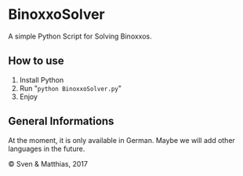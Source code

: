 # BinoxxoSolver
A simple Python Script for Solving Binoxxos.

## How to use
1. Install Python
2. Run "`python BinoxxoSolver.py`"
3. Enjoy

## General Informations
At the moment, it is only available in German. Maybe we will add other languages in the future.

&copy; Sven & Matthias, 2017
